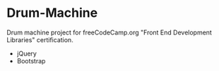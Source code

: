 # Drum-Machine
Drum machine project for freeCodeCamp.org "Front End Development Libraries" certification.

- jQuery
- Bootstrap
